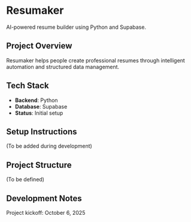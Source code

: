 # Resumaker

AI-powered resume builder using Python and Supabase.

## Project Overview
Resumaker helps people create professional resumes through intelligent automation and structured data management.

## Tech Stack
- **Backend**: Python
- **Database**: Supabase
- **Status**: Initial setup

## Setup Instructions
(To be added during development)

## Project Structure
(To be defined)

## Development Notes
Project kickoff: October 6, 2025
